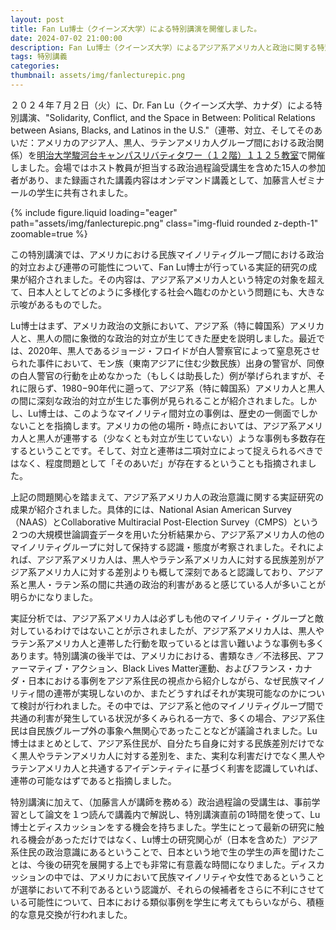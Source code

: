 ```yaml
---
layout: post
title: Fan Lu博士（クイーンズ大学）による特別講演を開催しました。
date: 2024-07-02 21:00:00
description: Fan Lu博士（クイーンズ大学）によるアジア系アメリカ人と政治に関する特別講演を開催しました。
tags: 特別講義
categories: 
thumbnail: assets/img/fanlecturepic.png
---
```


２０２４年７月２日（火）に、Dr. Fan Lu（クイーンズ大学、カナダ）による特別講演、"Solidarity, Conflict, and the Space in Between: Political Relations between Asians, Blacks, and Latinos in the U.S."（連帯、対立、そしてそのあいだ：アメリカのアジア人、黒人、ラテンアメリカ人グループ間における政治関係）を<u>明治大学駿河台キャンパスリバティタワー（１２階）１１２５教室</u>で開催しました。会場ではホスト教員が担当する政治過程論受講生を含めた15人の参加者があり、また録画された講義内容はオンデマンド講義として、加藤言人ゼミナールの学生に共有されました。

<div class="row mt-3">
    <div class="col-sm mt-3 mt-md-0">
        {% include figure.liquid loading="eager" path="assets/img/fanlecturepic.png" class="img-fluid rounded z-depth-1" zoomable=true %}
    </div>
 </div>

この特別講演では、アメリカにおける民族マイノリティグループ間における政治的対立および連帯の可能性について、Fan Lu博士が行っている実証的研究の成果が紹介されました。その内容は、アジア系アメリカ人という特定の対象を超えて、日本人としてどのように多様化する社会へ臨むのかという問題にも、大きな示唆があるものでした。

Lu博士はまず、アメリカ政治の文脈において、アジア系（特に韓国系）アメリカ人と、黒人の間に象徴的な政治的対立が生じてきた歴史を説明しました。最近では、2020年、黒人であるジョージ・フロイドが白人警察官によって窒息死させられた事件において、モン族（東南アジアに住む少数民族）出身の警官が、同僚の白人警官の行動を止めなかった（もしくは助長した）例が挙げられますが、それに限らず、1980−90年代に遡って、アジア系（特に韓国系）アメリカ人と黒人の間に深刻な政治的対立が生じた事例が見られることが紹介されました。しかし、Lu博士は、このようなマイノリティ間対立の事例は、歴史の一側面でしかないことを指摘します。アメリカの他の場所・時点においては、アジア系アメリカ人と黒人が連帯する（少なくとも対立が生じていない）ような事例も多数存在するということです。そして、対立と連帯は二項対立によって捉えられるべきではなく、程度問題として「そのあいだ」が存在するということも指摘されました。

上記の問題関心を踏まえて、アジア系アメリカ人の政治意識に関する実証研究の成果が紹介されました。具体的には、National Asian American Survey（NAAS）とCollaborative Multiracial Post-Election Survey（CMPS）という２つの大規模世論調査データを用いた分析結果から、アジア系アメリカ人の他のマイノリティグループに対して保持する認識・態度が考察されました。それによれば、アジア系アメリカ人は、黒人やラテン系アメリカ人に対する民族差別がアジア系アメリカ人に対する差別よりも概して深刻であると認識しており、アジア系と黒人・ラテン系の間に共通の政治的利害があると感じている人が多いことが明らかになりました。

実証分析では、アジア系アメリカ人は必ずしも他のマイノリティ・グループと敵対しているわけではないことが示されましたが、アジア系アメリカ人は、黒人やラテン系アメリカ人と連帯した行動を取っているとは言い難いような事例も多くあります。特別講演の後半では、アメリカにおける、書類なき／不法移民、アファーマティブ・アクション、Black Lives Matter運動、およびフランス・カナダ・日本における事例をアジア系住民の視点から紹介しながら、なぜ民族マイノリティ間の連帯が実現しないのか、またどうすればそれが実現可能なのかについて検討が行われました。その中では、アジア系と他のマイノリティグループ間で共通の利害が発生している状況が多くみられる一方で、多くの場合、アジア系住民は自民族グループ外の事象へ無関心であったことなどが議論されました。Lu博士はまとめとして、アジア系住民が、自分たち自身に対する民族差別だけでなく黒人やラテンアメリカ人に対する差別を、また、実利な利害だけでなく黒人やラテンアメリカ人と共通するアイデンティティに基づく利害を認識していれば、連帯の可能なはずであると指摘しました。

特別講演に加えて、（加藤言人が講師を務める）政治過程論の受講生は、事前学習として論文を１つ読んで講義内で解説し、特別講演直前の1時間を使って、Lu博士とディスカッションをする機会を持ちました。学生にとって最新の研究に触れる機会があっただけではなく、Lu博士の研究関心が（日本を含めた）アジア系住民の政治意識にあるということで、日本という地で生の学生の声を聞けたことは、今後の研究を展開する上でも非常に有意義な時間になりました。ディスカッションの中では、アメリカにおいて民族マイノリティや女性であるということが選挙において不利であるという認識が、それらの候補者をさらに不利にさせている可能性について、日本における類似事例を学生に考えてもらいながら、積極的な意見交換が行われました。